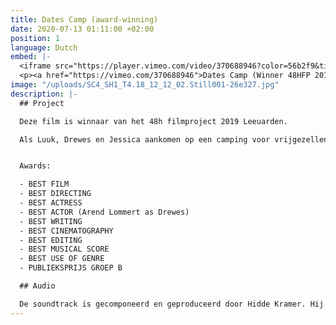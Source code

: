 ```yaml
---
title: Dates Camp (award-winning)
date: 2020-07-13 01:11:00 +02:00
position: 1
language: Dutch
embed: |-
  <iframe src="https://player.vimeo.com/video/370688946?color=56b2f9&title=0&byline=0&portrait=0" width="640" height="262" frameborder="0" allow="autoplay; fullscreen" allowfullscreen></iframe>
  <p><a href="https://vimeo.com/370688946">Dates Camp (Winner 48HFP 2019 Leeuwarden)</a> from <a href="https://vimeo.com/user20599272">smartcase.tv</a> on <a href="https://vimeo.com">Vimeo</a>.</p>
image: "/uploads/SC4_SH1_T4.18_12_12_02.Still001-26e327.jpg"
description: |-
  ## Project

  Deze film is winnaar van het 48h filmproject 2019 Leeuarden.

  Als Luuk, Drewes en Jessica aankomen op een camping voor vrijgezellen, blijkt deze niet helemaal te zijn wat ze ervan verwachtten. Ondanks een stroeve start van de vakantie, groeien ze steeds meer naar elkaar toe en lijkt er zelfs iets moois te ontstaan.


  Awards:

  - BEST FILM
  - BEST DIRECTING
  - BEST ACTRESS
  - BEST ACTOR (Arend Lommert as Drewes)
  - BEST WRITING
  - BEST CINEMATOGRAPHY
  - BEST EDITING
  - BEST MUSICAL SCORE
  - BEST USE OF GENRE
  - PUBLIEKSPRIJS GROEP B

  ## Audio

  De soundtrack is gecomponeerd en geproduceerd door Hidde Kramer. Hij kreeg hiervoor de award voor 'best musical score'.
---
```


